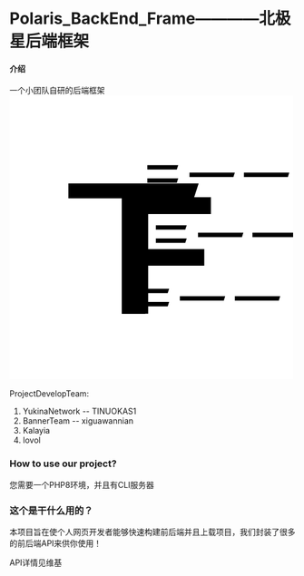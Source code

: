 # Polaris_BackEnd_Frame————北极星后端框架

#### 介绍

一个小团队自研的后端框架
![输入图片说明](.idea/shelf/Changes/favicon.jpg)

ProjectDevelopTeam:

1. YukinaNetwork -- TINUOKAS1
1. BannerTeam -- xiguawannian
1. Kalayia
1. lovol


### How to use our project?

您需要一个PHP8环境，并且有CLI服务器

### 这个是干什么用的？

本项目旨在使个人网页开发者能够快速构建前后端并且上载项目，我们封装了很多的前后端API来供你使用！

API详情见维基